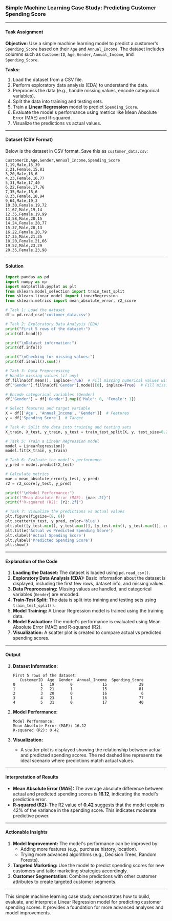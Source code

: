 ### Simple Machine Learning Case Study: Predicting Customer Spending Score

---

#### **Task Assignment**

**Objective:** Use a simple machine learning model to predict a customer's `Spending_Score` based on their `Age` and `Annual_Income`. The dataset includes columns such as `CustomerID`, `Age`, `Gender`, `Annual_Income`, and `Spending_Score`.

**Tasks:**
1. Load the dataset from a CSV file.
2. Perform exploratory data analysis (EDA) to understand the data.
3. Preprocess the data (e.g., handle missing values, encode categorical variables).
4. Split the data into training and testing sets.
5. Train a **Linear Regression** model to predict `Spending_Score`.
6. Evaluate the model's performance using metrics like Mean Absolute Error (MAE) and R-squared.
7. Visualize the predictions vs actual values.

---

#### **Dataset (CSV Format)**

Below is the dataset in CSV format. Save this as `customer_data.csv`:

```csv
CustomerID,Age,Gender,Annual_Income,Spending_Score
1,19,Male,15,39
2,21,Female,15,81
3,20,Male,16,6
4,23,Female,16,77
5,31,Male,17,40
6,22,Female,17,76
7,35,Male,18,6
8,23,Female,18,94
9,64,Male,19,3
10,30,Female,19,72
11,67,Male,19,14
12,35,Female,19,99
13,58,Male,20,15
14,24,Female,20,77
15,37,Male,20,13
16,22,Female,20,79
17,35,Male,21,35
18,20,Female,21,66
19,52,Male,23,29
20,35,Female,23,98
```

---

#### **Solution**

```python
import pandas as pd
import numpy as np
import matplotlib.pyplot as plt
from sklearn.model_selection import train_test_split
from sklearn.linear_model import LinearRegression
from sklearn.metrics import mean_absolute_error, r2_score

# Task 1: Load the dataset
df = pd.read_csv('customer_data.csv')

# Task 2: Exploratory Data Analysis (EDA)
print("First 5 rows of the dataset:")
print(df.head())

print("\nDataset information:")
print(df.info())

print("\nChecking for missing values:")
print(df.isnull().sum())

# Task 3: Data Preprocessing
# Handle missing values (if any)
df.fillna(df.mean(), inplace=True)  # Fill missing numerical values with mean
df['Gender'].fillna(df['Gender'].mode()[0], inplace=True)  # Fill missing categorical values with mode

# Encode categorical variables (Gender)
df['Gender'] = df['Gender'].map({'Male': 0, 'Female': 1})

# Select features and target variable
X = df[['Age', 'Annual_Income', 'Gender']]  # Features
y = df['Spending_Score']  # Target

# Task 4: Split the data into training and testing sets
X_train, X_test, y_train, y_test = train_test_split(X, y, test_size=0.2, random_state=42)

# Task 5: Train a Linear Regression model
model = LinearRegression()
model.fit(X_train, y_train)

# Task 6: Evaluate the model's performance
y_pred = model.predict(X_test)

# Calculate metrics
mae = mean_absolute_error(y_test, y_pred)
r2 = r2_score(y_test, y_pred)

print(f"\nModel Performance:")
print(f"Mean Absolute Error (MAE): {mae:.2f}")
print(f"R-squared (R2): {r2:.2f}")

# Task 7: Visualize the predictions vs actual values
plt.figure(figsize=(8, 6))
plt.scatter(y_test, y_pred, color='blue')
plt.plot([y_test.min(), y_test.max()], [y_test.min(), y_test.max()], color='red', linestyle='--')
plt.title('Actual vs Predicted Spending Score')
plt.xlabel('Actual Spending Score')
plt.ylabel('Predicted Spending Score')
plt.show()
```

---

#### **Explanation of the Code**

1. **Loading the Dataset:** The dataset is loaded using `pd.read_csv()`.
2. **Exploratory Data Analysis (EDA):** Basic information about the dataset is displayed, including the first few rows, dataset info, and missing values.
3. **Data Preprocessing:** Missing values are handled, and categorical variables (`Gender`) are encoded.
4. **Train-Test Split:** The data is split into training and testing sets using `train_test_split()`.
5. **Model Training:** A Linear Regression model is trained using the training data.
6. **Model Evaluation:** The model's performance is evaluated using Mean Absolute Error (MAE) and R-squared (R2).
7. **Visualization:** A scatter plot is created to compare actual vs predicted spending scores.

---

#### **Output**

1. **Dataset Information:**
   ```
   First 5 rows of the dataset:
      CustomerID  Age  Gender  Annual_Income  Spending_Score
   0           1   19       0             15              39
   1           2   21       1             15              81
   2           3   20       0             16               6
   3           4   23       1             16              77
   4           5   31       0             17              40
   ```

2. **Model Performance:**
   ```
   Model Performance:
   Mean Absolute Error (MAE): 16.12
   R-squared (R2): 0.42
   ```

3. **Visualization:**
   - A scatter plot is displayed showing the relationship between actual and predicted spending scores. The red dashed line represents the ideal scenario where predictions match actual values.

---

#### **Interpretation of Results**

- **Mean Absolute Error (MAE):** The average absolute difference between actual and predicted spending scores is **16.12**, indicating the model's prediction error.
- **R-squared (R2):** The R2 value of **0.42** suggests that the model explains 42% of the variance in the spending score. This indicates moderate predictive power.

---

#### **Actionable Insights**

1. **Model Improvement:** The model's performance can be improved by:
   - Adding more features (e.g., purchase history, location).
   - Trying more advanced algorithms (e.g., Decision Trees, Random Forests).
2. **Targeted Marketing:** Use the model to predict spending scores for new customers and tailor marketing strategies accordingly.
3. **Customer Segmentation:** Combine predictions with other customer attributes to create targeted customer segments.

---

This simple machine learning case study demonstrates how to build, evaluate, and interpret a Linear Regression model for predicting customer spending scores. It provides a foundation for more advanced analyses and model improvements.
